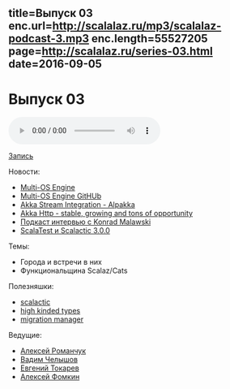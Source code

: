 title=Выпуск 03
enc.url=http://scalalaz.ru/mp3/scalalaz-podcast-3.mp3
enc.length=55527205
page=http://scalalaz.ru/series-03.html
date=2016-09-05
----
# Выпуск 03

<audio controls="" class="audio-panel">
    <source src="http://scalalaz.ru/mp3/scalalaz-podcast-3.mp3" type="audio/mpeg">
</audio>

[Запись](http://scalalaz.ru/mp3/scalalaz-podcast-3.mp3)

Новости:

- [Multi-OS Engine](https://software.intel.com/en-us/multi-os-engine?utm_source=Multi+OS+Engine+EBlast&utm_medium=Email&utm_campaign=cmd_12657-01&utm_con$)
- [Multi-OS Engine GitHUb](https://github.com/multi-os-engine/multi-os-engine)
- [Akka Stream Integration - Alpakka](http://blog.akka.io/integrations/2016/08/23/intro-alpakka)
- [Akka Http - stable, growing and tons of opportunity](https://github.com/akka/akka-meta/issues/27)
- [Подкаст интервью с Konrad Malawski](http://softwareengineeringdaily.com/2016/08/22/akka-reactive-streams-with-konrad-malawski/)
- [ScalaTest и Scalactic 3.0.0](http://www.scalatest.org/release_notes/3.0.0)


Темы:

- Города и встречи в них
- Функциональщина Scalaz/Cats


Полезняшки:

- [scalactic](http://www.scalactic.org/)
- [high kinded types](http://typelevel.org/blog/2016/08/21/hkts-moving-forward.html)
- [migration manager](https://github.com/typesafehub/migration-manager)


Ведущие:

- [Алексей Романчук](http://github.com/13h3r)
- [Вадим Челышов](http://github.com/dos65)
- [Евгений Токарев](http://github.com/strobe)
- [Алексей Фомкин](http://github.com/fomkin)
